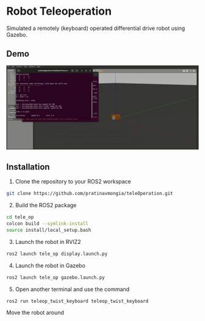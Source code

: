 
# Robot Teleoperation
Simulated a remotely (keyboard) operated differential drive robot using Gazebo. 

## Demo

[![demo video](https://raw.githubusercontent.com/pratinavmongia/teleOperation/main/teleOp_Demo_thumbnail.png)](https://raw.githubusercontent.com/pratinavmongia/teleOperation/main/teleOp_Demo.mp4)

## Installation

1. Clone the repository to your ROS2 workspace
```bash
git clone https://github.com/pratinavmongia/teleOperation.git
```
2. Build the ROS2 package
```bash
cd tele_op
colcon build --symlink-install
source install/local_setup.bash
```
3. Launch the robot in RVIZ2 
```bash
ros2 launch tele_op display.launch.py
```
4. Launch the robot in Gazebo 
```bash
ros2 launch tele_op gazebo.launch.py
```
5. Open another terminal and use the command
```bash
ros2 run teleop_twist_keyboard teleop_twist_keyboard
``` 
Move the robot around

    
